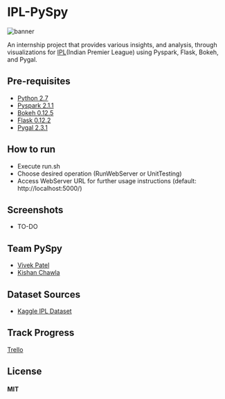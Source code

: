 # **IPL-PySpy**
![banner](https://user-images.githubusercontent.com/15742618/27032120-e55acbd0-4f90-11e7-8811-f8aa3d15b5aa.png)

An internship project that provides various insights, and analysis, through visualizations for [IPL](http://www.iplt20.com/)(Indian Premier League) using Pyspark, Flask, Bokeh, and Pygal.

## Pre-requisites
* [Python 2.7](https://www.python.org/download/releases/2.7/)
* [Pyspark 2.1.1](https://spark.apache.org/downloads.html)
* [Bokeh 0.12.5](http://bokeh.pydata.org/en/latest/)
* [Flask 0.12.2](https://pypi.python.org/pypi/Flask/0.12.2)
* [Pygal 2.3.1](http://pygal.org/en/stable/installing.html)

## How to run
* Execute run.sh
* Choose desired operation (RunWebServer or UnitTesting)
* Access WebServer URL for further usage instructions (default: http://localhost:5000/)

## Screenshots
* TO-DO

## Team PySpy
* [Vivek Patel](https://github.com/Necrote)
* [Kishan Chawla](https://github.com/kris0107)

## Dataset Sources
* [Kaggle IPL Dataset](https://www.kaggle.com/manasgarg/ipl)

## Track Progress
  [Trello](https://trello.com/b/xMd8BeIs/pyspy-weekwise)

## License
#### MIT
